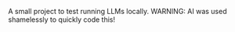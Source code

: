 A small project to test running LLMs locally.
WARNING: AI was used shamelessly to quickly code this!
